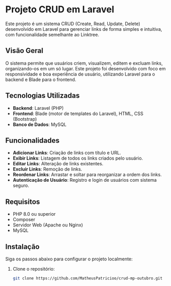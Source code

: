 # Projeto CRUD em Laravel

Este projeto é um sistema CRUD (Create, Read, Update, Delete) desenvolvido em Laravel para gerenciar links de forma simples e intuitiva, com funcionalidade semelhante ao Linktree.

## Visão Geral

O sistema permite que usuários criem, visualizem, editem e excluam links, organizando-os em um só lugar. Este projeto foi desenvolvido com foco em responsividade e boa experiência de usuário, utilizando Laravel para o backend e Blade para o frontend.

## Tecnologias Utilizadas

- **Backend**: Laravel (PHP)
- **Frontend**: Blade (motor de templates do Laravel), HTML, CSS (Bootstrap)
- **Banco de Dados**: MySQL

## Funcionalidades

- **Adicionar Links**: Criação de links com título e URL.
- **Exibir Links**: Listagem de todos os links criados pelo usuário.
- **Editar Links**: Alteração de links existentes.
- **Excluir Links**: Remoção de links.
- **Reordenar Links**: Arrastar e soltar para reorganizar a ordem dos links.
- **Autenticação de Usuário**: Registro e login de usuários com sistema seguro.

## Requisitos

- PHP 8.0 ou superior
- Composer
- Servidor Web (Apache ou Nginx)
- MySQL

## Instalação

Siga os passos abaixo para configurar o projeto localmente:

1. Clone o repositório:
   ```bash
   git clone https://github.com/MatheusPatricioo/crud-mp-outubro.git
